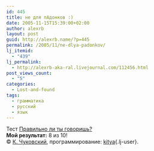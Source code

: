 ```yaml
---
id: 445
title: не для пАдонков :)
date: 2005-11-15T15:39:00+02:00
author: alexrb
layout: post
guid: http://alexrb.name/?p=445
permalink: /2005/11/ne-dlya-padonkov/
lj_itemid:
  - "439"
lj_permalink:
  - http://alexrb-aka-ral.livejournal.com/112456.html
post_views_count:
  - "5"
categories:
  - Lost-and-found
tags:
  - грамматика
  - русский
  - язык
---
```

Тест [Правильно ли ты говоришь?](http://www.karlson.ru/lj/lang/)  
**Мой результат:** 8 из 10!  
© [К. Чуковский](http://vivovoco.rsl.ru/VV/BOOKS/LANG/CONTENT.HTM), программирование: [kitya](http://kitya.livejournal.com/){.lj-user}.